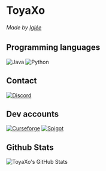 # ToyaXo

<h6>Made by <a href="https://github.com/iglee42" >Iglée</a></h6>

<h2>Programming languages</h2>
<p>
  <img alt="Java" src="https://img.shields.io/badge/java-%23ED8B00.svg?style=for-the-badge&logo=intellijidea&logoColor=white"/>
  <img alt="Python" src="https://img.shields.io/badge/Python-F7CC40?style=for-the-badge&logo=python&logoColor=376E9D"/>
</p>

<h2>Contact</h2>
  <a href="https://discord.toyaxo.ch"><img alt="Discord" src="https://img.shields.io/badge/Discord-%237289DA.svg?style=for-the-badge&logo=discord&logoColor=white"/></a>

<h2>Dev accounts</h2>
<a href="https://curse.toyaxo.ch"><img alt="Curseforge" src="https://img.shields.io/badge/curseforge-%23F16436.svg?style=for-the-badge&logo=curseforge&logoColor=white"/></a>
<a href="https://spigot.toyaxo.ch"><img alt="Spigot" src="https://img.shields.io/badge/Spigot-%23D57E1C.svg?style=for-the-badge&logoColor=white"/></a>


<h2>Github Stats</h2>
<img align="left" alt="ToyaXo's GitHub Stats" src="https://github-readme-stats.vercel.app/api?username=toyaxop&show_icons=true&theme=radical" />
